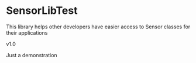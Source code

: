 # SensorLibTest

This library helps other developers have easier access to Sensor classes for their applications

v1.0

Just a demonstration
